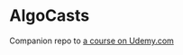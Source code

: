 # AlgoCasts

Companion repo to [a course on Udemy.com](https://www.udemy.com/course/coding-interview-bootcamp-algorithms-and-data-structure/)
